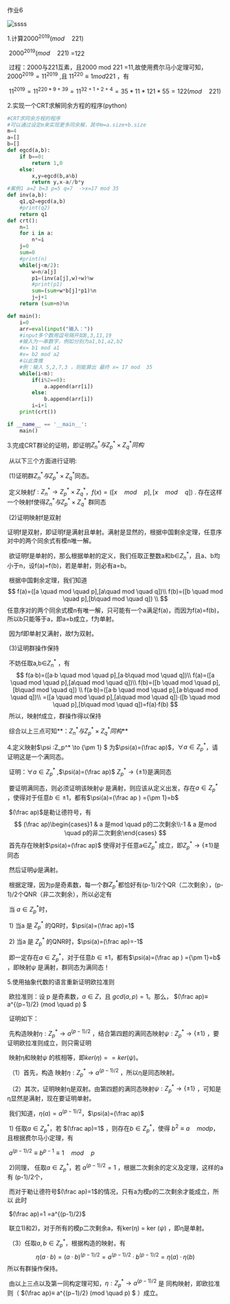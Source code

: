 作业6

![ssss](C:\Users\qaheh\Desktop\CINTA作业6\ssss.png)

 1.计算$2000^{2019} (mod \quad 221)$ 

​	$2000^{2019} (mod \quad 221)$  =122

​	过程：2000与221互素，且2000 mod 221 =11,故使用费尔马小定理可知，$2000^{2019} =11^{2019}$ ,且 $11^{220} \equiv 1 mod 221$ ，有

​    $11^{2019}=11^{220*9+39}=11^{32+1+2+4}=35*11*121*55=122 (mod \quad 221)$ 

2.实现一个CRT求解同余方程的程序(python)

```python
#CRT求同余方程的程序
#可以通过设定m来实现更多同余解，其中m=a.size+b.size
m=4
a=[]
b=[]
def egcd(a,b):  
    if b==0:  
        return 1,0  
    else:  
        x,y=egcd(b,a%b)  
        return y,x-a//b*y  
#案例1 a=2 b=3 p=5 q=7  ->x=17 mod 35
def inv(a,b):
    q1,q2=egcd(a,b)
    #print(q2)
    return q1
def crt():
    n=1
    for i in a:
        n*=i
    j=0
    sum=0
    #print(n)
    while(j<m/2):
        w=n/a[j]
        p1=(inv(a[j],w)+w)%w
        #print(p1)
        sum=(sum+w*b[j]*p1)%n
        j=j+1
    return (sum+n)%n

def main():
    i=0
    arr=eval(input("输入："))
    #input多个数用逗号隔开如8,3,11,19
    #输入为一串数字，例如分别为a1,b1,a2,b2
    #x= b1 mod a1
    #x= b2 mod a2
    #以此类推
    #例：输入 5,2,7,3 ，则能算出 最终 x= 17 mod  35
    while(i<m):
        if(i%2==0):
            a.append(arr[i])
        else:
            b.append(arr[i])
        i=i+1
    print(crt())

if __name__ == '__main__':
    main()
```

3.完成CRT群论的证明，即证明$Z_n^* 与Z_p^* \times Z_q^*同构$ 

​	从以下三个方面进行证明:

​	(1)证明群$Z_n^* 与 Z_p^* \times Z_q^*$同态。

​					定义映射$f:Z_n^* \to Z_p^* \times Z_q^*$，$f(x) =([x\quad mod\quad p],[x\quad mod\quad q])$ . 存在这样一个映射f使得$Z_n^* 与 Z_p^* \times Z_q^*$ 群同态

​	(2)证明映射f是双射

​			证明f是双射，即证明f是满射且单射。满射是显然的，根据中国剩余定理，任意序对中的两个同余式有模n唯一解。

​			欲证明f是单射的，那么根据单射的定义，我们任取正整数a和b∈$Z_n^*$，且a、b均小于n，设f(a)=f(b)，若是单射，则必有a=b。

​			根据中国剩余定理，我们知道
$$
f(a)=([a \quad mod \quad p],[a\quad  mod \quad q])\\
f(b)=([b \quad mod \quad p],[b\quad  mod \quad q]) \\
$$
​			任意序对的两个同余式模n有唯一解，只可能有一个a满足f(a)，而因为f(a)=f(b)，所以b只能等于a，即a=b成立，f为单射。

​			因为f即单射又满射，故f为双射。

​	(3)证明群操作保持

​		不妨任取a,b∈$Z_n^*$ ，有
$$
f(a·b)=([a·b \quad mod \quad p],[a·b\quad  mod \quad q])\\
f(a)=([a \quad mod \quad p],[a\quad  mod \quad q])\\
f(b)=([b \quad mod \quad p],[b\quad  mod \quad q]) \\
f(a·b)=([a·b \quad mod \quad p],[a·b\quad  mod \quad q])\\
=([a \quad mod \quad p],[a\quad  mod \quad q])·([b \quad mod \quad p],[b\quad  mod \quad q])=f(a)·f(b)
$$
​		所以，映射f成立，群操作得以保持

​	综合以上三点可知**：$Z_n^* 与Z_p^* \times Z_q^*同构$** 



4.定义映射$\psi :Z_p^* \to \{\pm 1\} $ 为$\psi(a)=(\frac ap)$，$\forall a∈Z_p^*$，请证明这是一个满同态。

​	证明：$\forall a∈Z_p^*$ ,$\psi(a)=(\frac ap)$     $Z_p^* \to \{\pm 1 \}$是满同态

​	要证明满同态，则必须证明该映射$\psi$ 是满射，则应该从定义出发，存在$a∈Z_p^*$ ，使得对于任意$b∈{\pm 1}$，都有$\psi(a)=(\frac ap ) ={\pm 1}=b$

​	$(\frac ap)$是勒让德符号，有
$$
(\frac ap)\begin{cases}1 & a 是mod \quad p的二次剩余\\-1 & a 是mod \quad p的非二次剩余\end{cases}
$$
​	首先存在映射$\psi(a)=(\frac ap)$ 使得对于任意a∈$Z_p^*$ 成立，即$Z_p^* \to \{\pm 1 \}$是同态

​	然后证明$\psi$是满射。

​	根据定理，因为p是奇素数，每一个群$Z_p^*$都恰好有(p-1)/2个QR（二次剩余），(p-1)/2个QNR（非二次剩余），所以必定有

​	当 $a∈Z_p^*$时，

​	1) 当a 是 $Z_p^*$ 的QR时，$\psi(a)=(\frac ap)=1$ 

​	2)  当a 是 $Z_p^*$ 的QNR时，$\psi(a)=(\frac ap)=-1$ 

​	即一定存在$a∈Z_p^*$，对于任意$b∈{\pm 1}$，都有$\psi(a)=(\frac ap ) ={\pm 1}=b$ ，即映射$\psi$ 是满射，群同态为满同态！



5.使用抽象代数的语言重新证明欧拉准则

​	欧拉准则：设 p 是奇素数，$a ∈Z$，且 $gcd(a,p) = 1$。那么， $(\frac ap)≡ a^{(p−1)/2} (mod \quad p) $ 

​	证明如下：

​	先构造映射$η: Z_p^* \to a^{(p-1)/2}$  ，结合第四题的满同态映射$\psi:Z_p^* \to \{\pm1\}$ ，要证明欧拉准则成立，则只需证明

​	映射η和映射$\psi$ 的核相等，即$ker(η) == ker(\psi)$。

​	（1）首先，构造 映射$η: Z_p^* \to a^{(p-1)/2}$  ，所以η是同态映射。

​	（2）其次，证明映射η是双射。由第四题的满同态映射$\psi:Z_p^* \to \{\pm1\}$ ，可知是η显然是满射，现在要证明单射。

​		我们知道，$η(a)=a^{(p-1)/2}$，$\psi(a)=(\frac ap)$ 

​		 1) 任取$a \in Z_p^*$，若 $(\frac ap)=1$  ，则存在$b \in Z_p^*$，使得 $b^2 \equiv a \quad mod p$，且根据费尔马小定理，有

​						$a^{(p-1)/2}\equiv b^{p-1} \equiv 1 \quad mod \quad p$  

​		 2)同理， 任取$a \in Z_p^*$，若 $a^{(p-1)/2}=1$  ，根据二次剩余的定义及定理，这样的a有 (p-1)/2个，

​		而对于勒让德符号$(\frac ap)=1$的情况，只有a为模p的二次剩余才能成立，所以 此时 

​						$(\frac ap)=1 =a^{(p-1)/2}$ 

​		联立1)和2)，对于所有的模p二次剩余a，有ker(η) = ker ($\psi$) ，即η是单射。

​	（3）任取$a,b \in Z_p^*$，根据构造的映射，有 
$$
η(a·b)=(a·b)^{(p-1)/2}=a^{(p-1)/2} · b^{(p-1)/2}  =η(a)·η(b)
$$
​	所以有群操作保持。

​	由以上三点以及第一同构定理可知，$η: Z_p^* \to a^{(p-1)/2}$ 是 同构映射，即欧拉准则（ $(\frac ap)≡ a^{(p−1)/2} (mod \quad p) $ ）成立。

